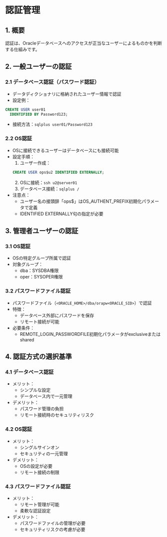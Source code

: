 # 認証管理

## 1. 概要
認証は、Oracleデータベースへのアクセスが正当なユーザーによるものかを判断する仕組みです。

## 2. 一般ユーザーの認証

### 2.1 データベース認証（パスワード認証）
- データディクショナリに格納されたユーザー情報で認証
- 設定例：
```sql
CREATE USER user01
  IDENTIFIED BY Password123;
```
- 接続方法：`sqlplus user01/Password123`

### 2.2 OS認証
- OSに接続できるユーザーはデータベースにも接続可能
- 設定手順：
  1. ユーザー作成：
  ```sql
  CREATE USER ops$u2 IDENTIFIED EXTERNALLY;
  ```
  2. OSに接続：`ssh u2@server01`
  3. データベース接続：`sqlplus /`
- 注意点：
  - ユーザー名の接頭辞「ops$」はOS_AUTHENT_PREFIX初期化パラメータで定義
  - IDENTIFIED EXTERNALLY句の指定が必要

## 3. 管理者ユーザーの認証

### 3.1 OS認証
- OSの特定グループ所属で認証
- 対象グループ：
  - dba：SYSDBA権限
  - oper：SYSOPER権限

### 3.2 パスワードファイル認証
- パスワードファイル（`<ORACLE_HOME>/dba/orapw<ORACLE_SID>`）で認証
- 特徴：
  - データベース外部にパスワードを保存
  - リモート接続が可能
- 必要条件：
  - REMOTE_LOGIN_PASSWORDFILE初期化パラメータがexclusiveまたはshared

## 4. 認証方式の選択基準

### 4.1 データベース認証
- メリット：
  - シンプルな設定
  - データベース内で一元管理
- デメリット：
  - パスワード管理の負担
  - リモート接続時のセキュリティリスク

### 4.2 OS認証
- メリット：
  - シングルサインオン
  - セキュリティの一元管理
- デメリット：
  - OSの設定が必要
  - リモート接続の制限

### 4.3 パスワードファイル認証
- メリット：
  - リモート管理が可能
  - 柔軟な認証設定
- デメリット：
  - パスワードファイルの管理が必要
  - セキュリティリスクの考慮が必要